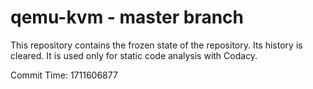 # qemu-kvm - master branch

This repository contains the frozen state of the repository.
Its history is cleared. It is used only for static code
analysis with Codacy.

Commit Time: 1711606877